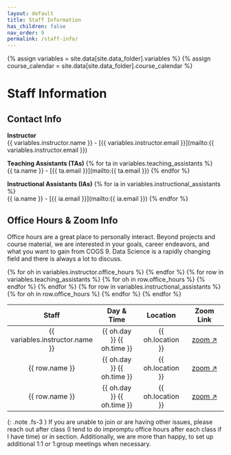 ```yaml
---
layout: default
title: Staff Information
has_children: false
nav_order: 9
permalink: /staff-info/
---
```


{% assign variables = site.data[site.data_folder].variables %}
{% assign course_calendar = site.data[site.data_folder].course_calendar %}

# Staff Information

## Contact Info

**Instructor** <br/> {{ variables.instructor.name }} - [{{ variables.instructor.email }}](mailto:{{ variables.instructor.email }})

**Teaching Assistants (TAs)**
{% for ta in variables.teaching_assistants %} <br/> {{ ta.name }} - [{{ ta.email }}](mailto:{{ ta.email }}) {% endfor %}

**Instructional Assistants (IAs)**
{% for ia in variables.instructional_assistants %} <br/> {{ ia.name }} - [{{ ia.email }}](mailto:{{ ia.email }}) {% endfor %}
<!-- {: .fs-3 } -->

## Office Hours & Zoom Info

Office hours are a great place to personally interact. Beyond projects and course material, we are interested in your goals, career endeavors, and what you want to gain from COGS 9. Data Science is a rapidly changing field and there is always a lot to discuss. 

<table style="table-layout: fixed; text-align: center; width: 100%;">
    <thead>
        <tr class="header">
            <th style="width: 25%;"> Staff </th>
            <th style="width: 25%;"> Day & Time </th>
            <th style="width: 25%;"> Location </th>
            <th style="width: 25%;"> Zoom Link </th>
        </tr>
    </thead>
    <tbody>
        {% for oh in variables.instructor.office_hours %}
        <tr>
            <td> {{ variables.instructor.name }} </td>
            <td> {{ oh.day }} {{ oh.time }} </td>
            <td> {{ oh.location }} </td>
            <td> <a href='{{ oh.zoom_link }}' target="_blank" rel="noopener">zoom &#x2197;</a> </td>
        </tr>
        {% endfor %}
        {% for row in variables.teaching_assistants %}
            {% for oh in row.office_hours %}
            <tr>
                <td> {{ row.name }} </td>
                <td> {{ oh.day }} {{ oh.time }} </td>
                <td> {{ oh.location }} </td>
                <td> <a href='{{ oh.zoom_link }}' target="_blank" rel="noopener">zoom &#x2197;</a> </td>
            </tr>
            {% endfor %}
        {% endfor %}
        {% for row in variables.instructional_assistants %}
            {% for oh in row.office_hours %}
            <tr>
                <td> {{ row.name }} </td>
                <td> {{ oh.day }} {{ oh.time }} </td>
                <td> {{ oh.location }} </td>
                <td> <a href='{{ oh.zoom_link }}' target="_blank" rel="noopener">zoom &#x2197;</a> </td>
            </tr>
            {% endfor %}
        {% endfor %}
    </tbody>
</table>

{: .note .fs-3 }
If you are unable to join or are having other issues, please reach out after class (I tend to do impromptu office hours after each class if I have time) or in section. Additionally, we are more than happy, to set up additional 1:1 or 1:group meetings when necessary.
